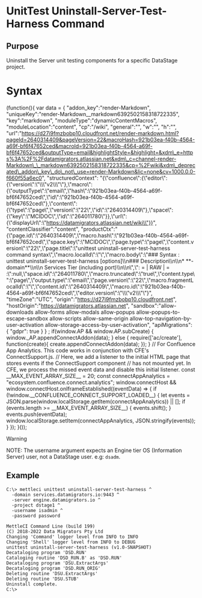 # UnitTest Uninstall-Server-Test-Harness Command

## Purpose

Uninstall the Server unit testing components for a specific DataStage project.

# Syntax

(function(){ var data = { "addon\_key":"render-Markdown", "uniqueKey":"render-Markdown\_\_markdown6392502158318722335", "key":"markdown", "moduleType":"dynamicContentMacros", "moduleLocation":"content", "cp":"/wiki", "general":"", "w":"", "h":"", "url":"https://d27i9fmzbobp10.cloudfront.net/render-markdown.html?pageId=2640314409&pageVersion=22&macroHash=921b03ea-f40b-4564-a69f-bf6f47652ced&macroId=921b03ea-f40b-4564-a69f-bf6f47652ced&outputType=email&highlightStyle=&highlight=&xdm\_e=https%3A%2F%2Fdatamigrators.atlassian.net&xdm\_c=channel-render-Markdown\_\_markdown6392502158318722335&cp=%2Fwiki&xdm\_deprecated\_addon\_key\_do\_not\_use=render-Markdown&lic=none&cv=1000.0.0-f660f55a6ec0", "structuredContext": "{\\"confluence\\":{\\"editor\\":{\\"version\\":\\"\\\\\\"v2\\\\\\"\\"},\\"macro\\":{\\"outputType\\":\\"email\\",\\"hash\\":\\"921b03ea-f40b-4564-a69f-bf6f47652ced\\",\\"id\\":\\"921b03ea-f40b-4564-a69f-bf6f47652ced\\"},\\"content\\":{\\"type\\":\\"page\\",\\"version\\":\\"22\\",\\"id\\":\\"2640314409\\"},\\"space\\":{\\"key\\":\\"MCIDOC\\",\\"id\\":\\"264011780\\"}},\\"url\\":{\\"displayUrl\\":\\"https://datamigrators.atlassian.net/wiki\\"}}", "contentClassifier":"content", "productCtx":"{\\"page.id\\":\\"2640314409\\",\\"macro.hash\\":\\"921b03ea-f40b-4564-a69f-bf6f47652ced\\",\\"space.key\\":\\"MCIDOC\\",\\"page.type\\":\\"page\\",\\"content.version\\":\\"22\\",\\"page.title\\":\\"unittest uninstall-server-test-harness command syntax\\",\\"macro.localId\\":\\"\\",\\"macro.body\\":\\"### Syntax : unittest uninstall-server-test-harness \[options\]\\\\n### Description\\\\n\\\\n\* \*\*-domain\*\*\\\\n\\\\n Services Tier (including port)\\\\n\\\\n\\",\\": = | RAW | = :\\":null,\\"space.id\\":\\"264011780\\",\\"macro.truncated\\":\\"true\\",\\"content.type\\":\\"page\\",\\"output.type\\":\\"email\\",\\"page.version\\":\\"22\\",\\"macro.fragmentLocalId\\":\\"\\",\\"content.id\\":\\"2640314409\\",\\"macro.id\\":\\"921b03ea-f40b-4564-a69f-bf6f47652ced\\",\\"editor.version\\":\\"\\\\\\"v2\\\\\\"\\"}", "timeZone":"UTC", "origin":"https://d27i9fmzbobp10.cloudfront.net", "hostOrigin":"https://datamigrators.atlassian.net", "sandbox":"allow-downloads allow-forms allow-modals allow-popups allow-popups-to-escape-sandbox allow-scripts allow-same-origin allow-top-navigation-by-user-activation allow-storage-access-by-user-activation", "apiMigrations": { "gdpr": true } } ; if(window.AP && window.AP.subCreate) { window.\_AP.appendConnectAddon(data); } else { require(\['ac/create'\], function(create){ create.appendConnectAddon(data); }); } // For Confluence App Analytics. This code works in conjunction with CFE's ConnectSupport.js. // Here, we add a listener to the initial HTML page that stores events if the ConnectSupport component // has not mounted yet. In CFE, we process the missed event data and disable this initial listener. const \_\_MAX\_EVENT\_ARRAY\_SIZE\_\_ = 20; const connectAppAnalytics = "ecosystem.confluence.connect.analytics"; window.connectHost && window.connectHost.onIframeEstablished((eventData) => { if (!window.\_\_CONFLUENCE\_CONNECT\_SUPPORT\_LOADED\_\_) { let events = JSON.parse(window.localStorage.getItem(connectAppAnalytics)) || \[\]; if (events.length >= \_\_MAX\_EVENT\_ARRAY\_SIZE\_\_) { events.shift(); } events.push(eventData); window.localStorage.setItem(connectAppAnalytics, JSON.stringify(events)); } }); }());

> [!WARNING]
> NOTE: The username argument expects an Engine tier OS (Information Server) user, not a DataStage user. e.g: `dsadm`.

## Example

```
C:\> mettleci unittest uninstall-server-test-harness ^
  -domain services.datamigrators.io:9443 ^
  -server engine.datamigrators.io ^
  -project dstage1 ^
  -username isadmin ^
  -password password
  
MettleCI Command Line (build 199)
(C) 2018-2022 Data Migrators Pty Ltd
Changing 'Command' logger level from INFO to INFO
Changing 'Shell' logger level from INFO to DEBUG
unittest uninstall-server-test-harness (v1.0-SNAPSHOT)
Decataloging program 'DSD.RUN'
Cataloging routine 'DSD_RUN.B' as 'DSD.RUN'
Decataloging program 'DSU.ExtractArgs'
Decataloging program 'DSD.RUN_ORIG'
Deleting routine 'DSU.ExtractArgs'
Deleting routine 'DSU.STUB'
Uninstall complete.
C:\>
```